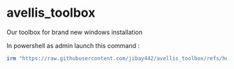 # avellis_toolbox
Our toolbox for brand new windows installation 

In powershell as admin launch this command : 
```ps1
irm "https://raw.githubusercontent.com/jibay442/avellis_toolbox/refs/heads/main/main.ps1" | iex

```
